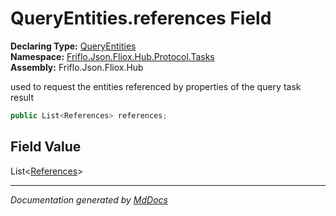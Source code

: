 ﻿<!--  
  <auto-generated>   
    The contents of this file were generated by a tool.  
    Changes to this file may be list if the file is regenerated  
  </auto-generated>   
-->

# QueryEntities.references Field

**Declaring Type:** [QueryEntities](../index.md)  
**Namespace:** [Friflo.Json.Fliox.Hub.Protocol.Tasks](../../index.md)  
**Assembly:** Friflo.Json.Fliox.Hub

used to request the entities referenced by properties of the query task result

```csharp
public List<References> references;
```

## Field Value

List\<[References](../../../Models/References/index.md)\>

___

*Documentation generated by [MdDocs](https://github.com/ap0llo/mddocs)*
